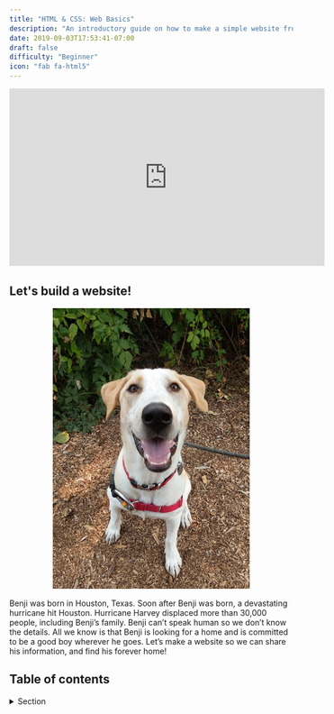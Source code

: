 ```yaml
---
title: "HTML & CSS: Web Basics"
description: "An introductory guide on how to make a simple website from scratch"
date: 2019-09-03T17:53:41-07:00
draft: false
difficulty: "Beginner"
icon: "fab fa-html5"
---
```


<p style="text-align: center;"><iframe width="560" height="315" src="https://www.youtube.com/embed/Rstw0s7ws4Q" title="YouTube video player" frameborder="0" allow="accelerometer; autoplay; clipboard-write; encrypted-media; gyroscope; picture-in-picture" allowfullscreen></iframe></p>

## Let's build a website!

<p style="text-align: center; "><img src="media/meet-benji-sm.jpg?classes=border,shadow" alt="Benji the Dog" width="350"/></p>

Benji was born in Houston, Texas. Soon after Benji was born, a devastating hurricane hit Houston. Hurricane Harvey displaced more than 30,000 people, including Benji’s family. Benji can’t speak human so we don’t know the details. All we know is that Benji is looking for a home and is committed to be a good boy wherever he goes. Let’s make a website so we can share his information, and find his forever home!

## Table of contents

<details>
<summary>Section</summary>
{{% children %}}
</details>
